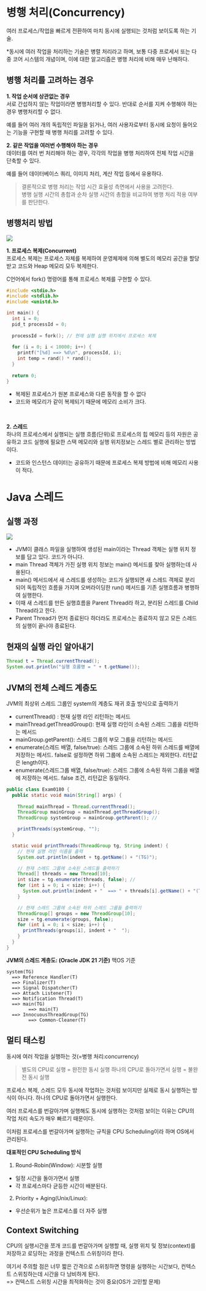 # 병행 처리(Concurrency)
여러 프로세스/작업을 빠르게 전환하여 마치 동시에 실행되는 것처럼 보이도록 하는 기술.

*동시에 여러 작업을 처리하는 기술은 병렬 처리라고 하며, 보통 다중 프로세서 또는 다중 코어 시스템의 개념이며, 이에 대한 알고리즘은 병행 처리에 비해 매우 난해하다.

## 병행 처리를 고려하는 경우
**1. 작업 순서에 상관없는 경우**  
서로 간섭하지 않는 작업이라면 병행처리할 수 있다. 반대로 순서를 지켜 수행해야 하는 경우 병행처리할 수 없다. 

예를 들어 여러 개의 독립적인 파일을 읽거나, 여러 사용자로부터 동시에 요청이 들어오는 기능을 구현할 때 병행 처리를 고려할 수 있다.

**2. 같은 작업을 여러번 수행해야 하는 경우**  
데이터를 여러 번 처리해야 하는 경우, 각각의 작업을 병행 처리하여 전체 작업 시간을 단축할 수 있다. 

예를 들어 데이터베이스 쿼리, 이미지 처리, 계산 작업 등에서 유용하다. 

>결론적으로 병행 처리는 작업 시간 효율성 측면에서 사용을 고려한다.  
병행 실행 시간의 총합과 순차 실행 시간의 총합을 비교하여 병행 처리 적용 여부를 판단한다. 

## 병행처리 방법
<img src="../img/Concurrency.png">

<br>

**1. 프로세스 복제(Concurrent)**  
프로세스 복제는 프로세스 자체를 복제하여 운영체제에 의해 별도의 메모리 공간을 할당받고 코드와 Heap 메모리 모두 복제한다.

C언어에서 fork() 명령어를 통해 프로세스 복제를 구현할 수 있다. 
```c
#include <stdio.h>
#include <stdlib.h>
#include <unistd.h>

int main() {
  int i = 0;
  pid_t processId = 0;
  
  processId = fork(); // 현재 실행 실행 위치에서 프로세스 복제
  
  for (i = 0; i < 10000; i++) {
    printf("[%d] ==> %d\n", processId, i);
    int temp = rand() * rand();
  }
  
  return 0;
}
```
- 복제된 프로세스가 원본 프로세스와 다른 동작을 할 수 없다
- 코드와 메모리가 같이 복제되기 때문에 메모리 소비가 크다.

<br>

**2. 스레드**  
하나의 프로세스에서 실행되는 실행 흐름(단위)로 프로세스의 힙 메모리 등의 자원은 공유하고 코드 실행에 필요한 스택 메모리와 실행 위치정보는 스레드 별로 관리하는 방법이다. 

- 코드와 인스턴스 데이터는 공유하기 때문에 프로세스 복제 방법에 비해 메모리 사용이 적다.

# Java 스레드 
## 실행 과정
<img src="../img/ThreadStart.png">

<br>

- JVM이 클래스 파일을 실행하여 생성된 main이라는 Thread 객체는 실행 위치 정보를 담고 있다. 코드가 아니다.
- main Thread 객체가 가진 실행 위치 정보는 main() 메서드를 찾아 실행하는데 사용된다. 
- main() 메서드에서 새 스레드를 생성하는 코드가 실행되면 새 스레드 객체로 분리되어 독립적인 흐름을 가지며 오버라이딩한 run() 메서드를 기존 실행흐름과 병행하여 실행한다. 
- 이때 새 스레드를 만든 실행흐름을 Parent Thread라 하고, 분리된 스레드를 Child Thread라고 한다. 
- Parent Thread가 먼저 종료된다 하더라도 프로세스는 종료하지 않고 모든 스레드의 실행이 끝나야 종료된다.

## 현재의 실행 라인 알아내기
```java
Thread t = Thread.currentThread();
System.out.println("실행 흐름명 = " + t.getName());
```

## JVM의 전체 스레드 계층도
JVM의 최상위 스레드 그룹인 system의 계층도 재귀 호출 방식으로 출력하기
- currentThread() : 현재 실행 라인 리턴하는 메서드
- mainThread.getThreadGroup(): 현재 실행 라인이 소속된 스레드 그룹을 리턴하는 메서드
- mainGroup.getParent(): 스레드 그룹의 부모 그룹을 리턴하는 메서드
- enumerate(스레드 배열, false/true): 스레드 그룹에 소속된 하위 스레드를 배열에 저장하는 메서드. false로 설정하면 하위 그룹에 소속된 스레드는 제외한다. 리턴값은 length이다.
- enumerate(스레드그룹 배열, false/true): 스레드 그룹에 소속된 하위 그룹을 배열에 저장하는 메서드. false 조건, 리턴값은 동일하다.
```java
public class Exam0180 {
  public static void main(String[] args) {
    
    Thread mainThread = Thread.currentThread(); 
    ThreadGroup mainGroup = mainThread.getThreadGroup(); 
    ThreadGroup systemGroup = mainGroup.getParent(); // 

    printThreads(systemGroup, "");
  }

  static void printThreads(ThreadGroup tg, String indent) {
    // 현재 실행 라인 이름을 출력
    System.out.println(indent + tg.getName() + "(TG)"); 

    // 현재 스레드 그룹에 소속된 스레드들 출력하기
    Thread[] threads = new Thread[10];
    int size = tg.enumerate(threads, false); // 
    for (int i = 0; i < size; i++) {
      System.out.println(indent + "  ==> " + threads[i].getName() + "(T)");
    }

    // 현재 스레드 그룹에 소속된 하위 스레드 그룹들 출력하기
    ThreadGroup[] groups = new ThreadGroup[10];
    size = tg.enumerate(groups, false);
    for (int i = 0; i < size; i++) {
      printThreads(groups[i], indent + "  ");
    }
  }
}
```

**JVM의 스레드 계층도: (Oracle JDK 21 기준)**
맥OS 기준
```
system(TG)  
  ==> Reference Handler(T)  
  ==> Finalizer(T)  
  ==> Signal Dispatcher(T)  
  ==> Attach Listener(T)  
  ==> Notification Thread(T)  
  ==> main(TG)  
        ==> main(T)  
  ==> InnocuousThreadGroup(TG)  
        ==> Common-Cleaner(T)  
```

## 멀티 태스킹
동시에 여러 작업을 실행하는 것(=병행 처리:concurrency)

>별도의 CPU로 실행 = 완전한 동시 실행
하나의 CPU로 돌아가면서 실행 = 불완전 동시 실행

프로세스 복제, 스레드 모두 동시에 작업하는 것처럼 보이지만 실제로 동시 실행하는 방식이 아니다. 하나의 CPU로 돌아가면서 실행한다.

여러 프로세스를 번갈아가며 실행해도 동시에 실행하는 것처럼 보이는 이유는 CPU의 작업 처리 속도가 매우 빠르기 때문이다.

이처럼 프로세스를 번갈아가며 실행하는 규칙을 CPU Scheduling이라 하며 OS에서 관리된다.

**대표적인 CPU Scheduling 방식**  
1. Round-Robin(Window): 시분할 실행
- 일정 시간을 돌아가면서 실행
- 각 프로세스마다 균등한 시간이 배분된다.

2. Priority + Aging(Unix/Linux): 
- 우선순위가 높은 프로세스를 더 자주 실행

## Context Switching
CPU의 실행시간을 쪼개 코드를 번갈아가며 실행할 때, 실행 위치 및 정보(context)를 저장하고 로딩하는 과정을 컨텍스트 스위칭이라 한다.

여기서 주의할 점은 너무 짧은 간격으로 스위칭하면 명령을 실행하는 시간보다, 컨텍스트 스위칭하는데 시간을 다 낭비하게 된다.  
=> 컨텍스트 스위칭 시간을 최적화하는 것이 중요(OS가 고민할 문제)